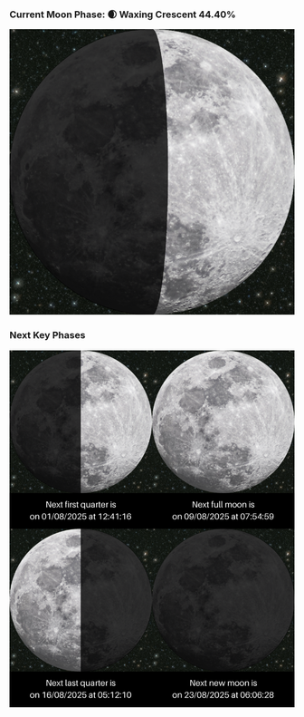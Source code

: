 ### Current Moon Phase: 🌒 Waxing Crescent 44.40%
![Moon Phase](moonphase.png)
### Next Key Phases
![Gallery](gallery.png)